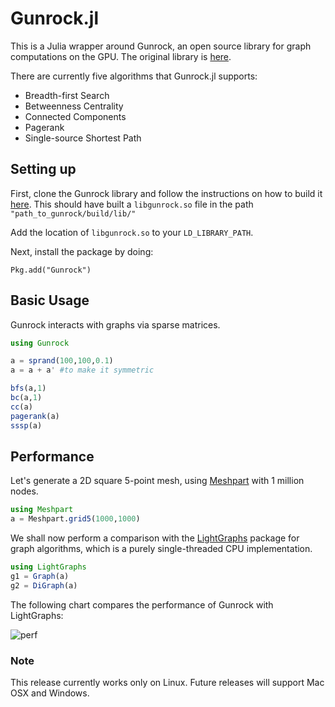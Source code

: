 # Gunrock.jl

This is a Julia wrapper around Gunrock, an open source library for graph computations on the GPU. The original library is [here](https://github.com/gunrock/gunrock).

There are currently five algorithms that Gunrock.jl supports:
* Breadth-first Search
* Betweenness Centrality
* Connected Components
* Pagerank
* Single-source Shortest Path

## Setting up
First, clone the Gunrock library and follow the instructions on how to build it [here](https://github.com/gunrock/gunrock/blob/master/doc/building_gunrock.md). This should have built a `libgunrock.so` file in the path `"path_to_gunrock/build/lib/"`

Add the location of `libgunrock.so` to your `LD_LIBRARY_PATH`. 

Next, install the package by doing:
```
Pkg.add("Gunrock")
```

## Basic Usage
Gunrock interacts with graphs via sparse matrices.
```julia
using Gunrock

a = sprand(100,100,0.1) 
a = a + a' #to make it symmetric

bfs(a,1)
bc(a,1)
cc(a)
pagerank(a)
sssp(a)
```

## Performance
Let's generate a 2D square 5-point mesh, using [Meshpart](https://github.com/JuliaSparse/Meshpart.jl) with 1 million nodes.
```julia
using Meshpart
a = Meshpart.grid5(1000,1000)
```
We shall now perform a comparison with the [LightGraphs](https://github.com/JuliaGraphs/LightGraphs.jl) package for graph algorithms, which is a purely single-threaded CPU implementation. 
```julia
using LightGraphs
g1 = Graph(a)
g2 = DiGraph(a)
```
The following chart compares the performance of Gunrock with LightGraphs:

![perf](https://cloud.githubusercontent.com/assets/9101377/12712098/a53bd896-c8eb-11e5-9219-bb0f15b7e757.png)

### Note
This release currently works only on Linux. Future releases will support Mac OSX and Windows. 
